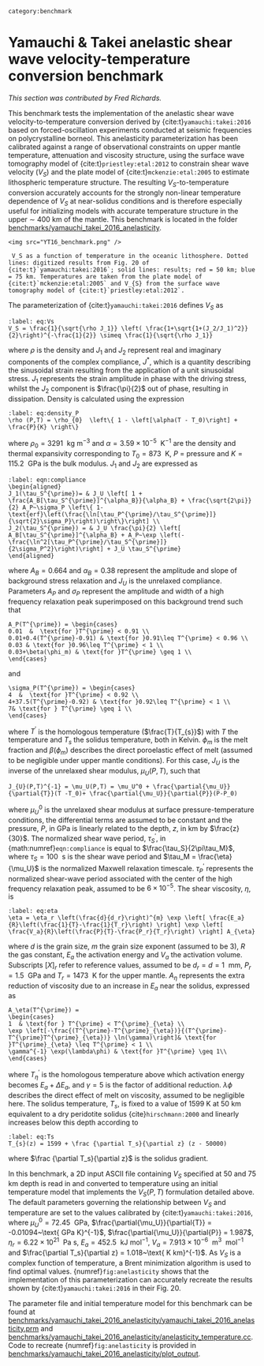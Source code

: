 ```{tags}
category:benchmark
```

# Yamauchi & Takei anelastic shear wave velocity-temperature conversion benchmark

*This section was contributed by Fred Richards.*

This benchmark tests the implementation of the anelastic shear wave
velocity-to-temperature conversion derived by {cite:t}`yamauchi:takei:2016`
based on forced-oscillation experiments conducted at seismic
frequencies on polycrystalline borneol. This anelasticity parameterization has
been calibrated against a range of observational constraints on upper mantle
temperature, attenuation and viscosity structure, using the surface wave
tomography model of {cite:t}`priestley:etal:2012` to constrain
shear wave velocity ($V_S$) and the plate model of {cite:t}`mckenzie:etal:2005`
to estimate lithospheric temperature structure. The resulting
$V_S$-to-temperature conversion accurately accounts for the strongly
non-linear temperature dependence of $V_S$ at near-solidus conditions and is
therefore especially useful for initializing models with accurate temperature
structure in the upper $\sim$&nbsp;400 km of the mantle. This benchmark is
located in the folder [benchmarks/yamauchi_takei_2016_anelasticity](https://www.github.com/geodynamics/aspect/blob/main/benchmarks/yamauchi_takei_2016_anelasticity).

```{figure-md} fig:anelasticity
<img src="YT16_benchmark.png" />

 V_S as a function of temperature in the oceanic lithosphere. Dotted lines: digitized results from Fig. 20 of {cite:t}`yamauchi:takei:2016`; solid lines: results; red = 50 km; blue = 75 km. Temperatures are taken from the plate model of {cite:t}`mckenzie:etal:2005` and V_{S} from the surface wave tomography model of {cite:t}`priestley:etal:2012`.
```

The parameterization of {cite:t}`yamauchi:takei:2016`
defines $V_S$ as
```{math}
:label: eq:Vs
V_S = \frac{1}{\sqrt{\rho J_1}} \left( \frac{1+\sqrt{1+(J_2/J_1)^2}}{2}\right)^{-\frac{1}{2}} \simeq \frac{1}{\sqrt{\rho J_1}}
```
where $\rho$ is the density and $J_1$ and $J_2$ represent real
and imaginary components of the complex compliance, $J^*$, which is a quantity
describing the sinusoidal strain resulting from the application of a unit
sinusoidal stress. $J_1$ represents the strain amplitude in phase with the
driving stress, whilst the $J_2$ component is $\frac{\pi}{2}$ out of phase,
resulting in dissipation. Density is calculated using the expression
```{math}
:label: eq:density_P
\rho (P,T) = \rho_{0}  \left\{ 1 - \left[\alpha(T - T_0)\right] + \frac{P}{K} \right\}
```
where $\rho_{0} = 3291~\text{ kg m}^{-3}$ and
$\alpha = 3.59 \times 10^{-5}~\text{ K}^{-1}$ are the density and thermal
expansivity corresponding to $T_{0} = 873~\text{ K}$, $P$ = pressure and
$K = 115.2~\text{ GPa}$ is the bulk modulus. $J_1$ and $J_2$ are expressed as
```{math}
:label: eqn:compliance
\begin{aligned}
J_1(\tau_S^{\prime})= & J_U \left[ 1 + \frac{A_B[\tau_S^{\prime}]^{\alpha_B}}{\alpha_B} + \frac{\sqrt{2\pi}}{2} A_P~\sigma_P \left\{ 1-\text{erf}\left(\frac{\ln[\tau_P^{\prime}/\tau_S^{\prime}]}{\sqrt{2}\sigma_P}\right)\right\}\right] \\
J_2(\tau_S^{\prime}) = & J_U \frac{\pi}{2} \left[ A_B[\tau_S^{\prime}]^{\alpha_B} + A_P~\exp \left(-\frac{\ln^2[\tau_P^{\prime}/\tau_S^{\prime}]}{2\sigma_P^2}\right)\right] + J_U \tau_S^{\prime}
\end{aligned}
```
where $A_B = 0.664$ and
$\alpha_B = 0.38$ represent the amplitude and slope of background stress
relaxation and $J_U$ is the unrelaxed compliance. Parameters $A_P$ and
$\sigma_P$ represent the amplitude and width of a high frequency relaxation
peak superimposed on this background trend such that
```{math}
A_P(T^{\prime}) = \begin{cases}
0.01  &  \text{for }T^{\prime} < 0.91 \\
0.01+0.4(T^{\prime}-0.91) & \text{for }0.91\leq T^{\prime} < 0.96 \\
0.03 & \text{for }0.96\leq T^{\prime} < 1 \\
0.03+\beta(\phi_m) & \text{for }T^{\prime} \geq 1 \\
\end{cases}
```
and
```{math}
\sigma_P(T^{\prime}) = \begin{cases}
4  &  \text{for }T^{\prime} < 0.92 \\
4+37.5(T^{\prime}-0.92) & \text{for }0.92\leq T^{\prime} < 1 \\
7& \text{for } T^{\prime} \geq 1 \\
\end{cases}
```
where $T^{\prime}$ is the homologous temperature
($\frac{T}{T_{s}}$) with $T$ the temperature and $T_s$ the solidus
temperature, both in Kelvin. $\phi_m$ is the melt fraction and $\beta(\phi_m)$
describes the direct poroelastic effect of melt (assumed to be negligible
under upper mantle conditions). For this case, $J_U$ is the inverse of the
unrelaxed shear modulus, $\mu_{U}(P,T)$, such that
```{math}
J_{U}(P,T)^{-1} = \mu_U(P,T) = \mu_U^0 + \frac{\partial{\mu_U}}{\partial{T}}(T -T_0)+ \frac{\partial{\mu_U}}{\partial{P}}(P-P_0)
```
where $\mu_U^0$ is the unrelaxed shear modulus at surface pressure-temperature
conditions, the differential terms are assumed to be constant and the
pressure, $P$, in GPa is linearly related to the depth, $z$, in km by
$\frac{z}{30}$. The normalized shear wave period, $\tau_S^{\prime}$, in
{math:numref}`eqn:compliance` is equal to $\frac{\tau_S}{2\pi\tau_M}$,
where $\tau_S = 100~\text{ s}$ is the shear wave period and
$\tau_M = \frac{\eta}{\mu_U}$ is the normalized Maxwell relaxation timescale.
$\tau_P^{\prime}$ represents the normalized shear-wave period associated with
the center of the high frequency relaxation peak, assumed to be
$6 \times 10^{-5}$. The shear viscosity, $\eta$, is
```{math}
:label: eq:eta
\eta = \eta_r \left(\frac{d}{d_r}\right)^{m} \exp \left[ \frac{E_a}{R}\left(\frac{1}{T}-\frac{1}{T_r}\right) \right] \exp \left[ \frac{V_a}{R}\left(\frac{P}{T}-\frac{P_r}{T_r}\right) \right] A_{\eta}
```
where $d$ is the grain size, $m$ the grain size exponent
(assumed to be 3), $R$ the gas constant, $E_a$ the activation energy and $V_a$
the activation volume. Subscripts $[X]_r$ refer to reference values, assumed
to be $d_r = d = 1~\text{ mm}$, $P_r = 1.5~\text{ GPa}$ and $T_r = 1473~\text{ K}$ for
the upper mantle. $A_{\eta}$ represents the extra reduction of viscosity due
to an increase in $E_a$ near the solidus, expressed as
```{math}
A_\eta(T^{\prime}) =
\begin{cases}
1  & \text{for } T^{\prime} < T^{\prime}_{\eta} \\
\exp \left[-\frac{(T^{\prime}-T^{\prime}_{\eta})}{(T^{\prime}-T^{\prime}T^{\prime}_{\eta})} \ln(\gamma)\right]& \text{for }T^{\prime}_{\eta} \leq T^{\prime} < 1 \\
\gamma^{-1} \exp(\lambda\phi) & \text{for }T^{\prime} \geq 1\\
\end{cases}
```
where $T^{\prime}_\eta$ is the homologous temperature above
which activation energy becomes $E_a + \Delta E_a$, and $\gamma = 5$ is the
factor of additional reduction. $\lambda\phi$ describes the direct effect of
melt on viscosity, assumed to be negligible here. The solidus temperature,
$T_s$, is fixed to a value of 1599&nbsp;K at 50&nbsp;km equivalent to a dry
peridotite solidus {cite}`hirschmann:2000` and linearly increases below this depth
according to
```{math}
:label: eq:Ts
T_{s}(z) = 1599 + \frac {\partial T_s}{\partial z} (z - 50000)
```
where $\frac {\partial T_s}{\partial z}$ is the solidus
gradient.

In this benchmark, a 2D input ASCII file containing $V_S$ specified at 50 and
75 km depth is read in and converted to temperature using an initial
temperature model that implements the $V_{S}(P,T)$ formulation detailed above.
The default parameters governing the relationship between $V_S$ and
temperature are set to the values calibrated by {cite:t}`yamauchi:takei:2016`, where $\mu_U^0 = 72.45~\text{ GPa}$,
$\frac{\partial{\mu_U}}{\partial{T}} = -0.01094~\text{ GPa K}^{-1}$,
$\frac{\partial{\mu_U}}{\partial{P}} = 1.987$,
$\eta_r = 6.22 \times 10^{21}~\text{ Pa s}$, $E_a = 452.5~\text{ kJ mol}^{-1}$,
$V_a = 7.913 \times 10^{-6}~\text{ m}^{3}~\text{ mol}^{-1}$ and
$\frac{\partial T_s}{\partial z} = 1.018~\text{ K km}^{-1}$. As $V_S$ is a
complex function of temperature, a Brent minimization algorithm is used to
find optimal values. {numref}`fig:anelasticity` shows that the implementation of this
parameterization can accurately recreate the results shown by
{cite:t}`yamauchi:takei:2016` in their Fig. 20.

The parameter file and initial temperature model for this benchmark can be
found at
[benchmarks/yamauchi_takei_2016_anelasticity/yamauchi_takei_2016_anelasticity.prm](https://www.github.com/geodynamics/aspect/blob/main/benchmarks/yamauchi_takei_2016_anelasticity/yamauchi_takei_2016_anelasticity.prm)
and
[benchmarks/yamauchi_takei_2016_anelasticity/anelasticity_temperature.cc](https://www.github.com/geodynamics/aspect/blob/main/benchmarks/yamauchi_takei_2016_anelasticity/anelasticity_temperature.cc).
Code to recreate {numref}`fig:anelasticity` is provided in
[benchmarks/yamauchi_takei_2016_anelasticity/plot_output](https://www.github.com/geodynamics/aspect/blob/main/benchmarks/yamauchi_takei_2016_anelasticity/plot_output).
